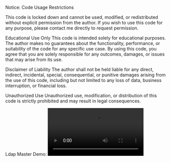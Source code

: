 Notice: Code Usage Restrictions

This code is locked down and cannot be used, modified, or redistributed without explicit permission from the author. If you wish to use this code for any purpose, please contact me directly to request permission.

Educational Use Only
This code is intended solely for educational purposes. The author makes no guarantees about the functionality, performance, or suitability of the code for any specific use case. By using this code, you agree that you are solely responsible for any outcomes, damages, or issues that may arise from its use.

Disclaimer of Liability
The author shall not be held liable for any direct, indirect, incidental, special, consequential, or punitive damages arising from the use of this code, including but not limited to any loss of data, business interruption, or financial loss.

Unauthorized Use
Unauthorized use, modification, or distribution of this code is strictly prohibited and may result in legal consequences.


Ldap Master Demo:
![LdapMaster](https://github.com/bushidokarat3/Havoc/blob/main/LdapMaster/LdapMasterRemotev2.mp4?raw=true)
